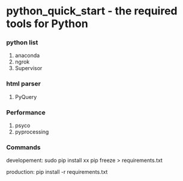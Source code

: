 # python_quick_start - the required tools for Python

### python list
1. anaconda
2. ngrok
3. Supervisor

### html parser
1. PyQuery

### Performance
1. psyco
2. pyprocessing

### Commands

developement:
sudo pip install xx
pip freeze > requirements.txt

production:
pip install -r requirements.txt


